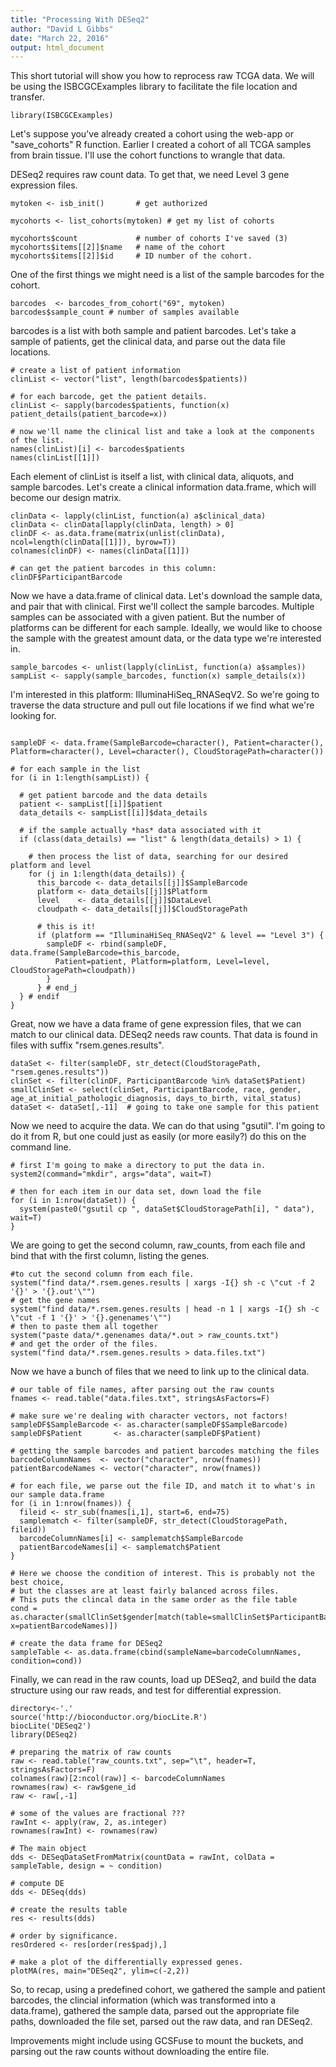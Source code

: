 ```yaml
---
title: "Processing With DESeq2"
author: "David L Gibbs"
date: "March 22, 2016"
output: html_document
---
```


This short tutorial will show you how to reprocess raw TCGA data. We will be using the ISBCGCExamples library to facilitate the file location and transfer.

```{r}
library(ISBCGCExamples)
```

Let's suppose you've already created a cohort using the web-app or "save_cohorts" R function. Earlier I created a cohort of all TCGA samples from brain tissue. I'll use the cohort functions to wrangle that data.

DESeq2 requires raw count data. To get that, we need Level 3 gene expression files.

```{r}
mytoken <- isb_init()       # get authorized

mycohorts <- list_cohorts(mytoken) # get my list of cohorts

mycohorts$count             # number of cohorts I've saved (3)
mycohorts$items[[2]]$name   # name of the cohort
mycohorts$items[[2]]$id     # ID number of the cohort.
```

One of the first things we might need is a list of the sample barcodes for the cohort.

```{r}
barcodes  <- barcodes_from_cohort("69", mytoken)
barcodes$sample_count # number of samples available
```

barcodes is a list with both sample and patient barcodes. Let's take a sample of patients, get the clinical data, and parse out the data file locations.

```{r}
# create a list of patient information
clinList <- vector("list", length(barcodes$patients))

# for each barcode, get the patient details.
clinList <- sapply(barcodes$patients, function(x) patient_details(patient_barcode=x))

# now we'll name the clinical list and take a look at the components of the list.
names(clinList)[i] <- barcodes$patients
names(clinList[[1]])
```

Each element of clinList is itself a list, with clinical data, aliquots, and sample barcodes.
Let's create a clinical information data.frame, which will become our design matrix.

```{r}
clinData <- lapply(clinList, function(a) a$clinical_data)
clinData <- clinData[lapply(clinData, length) > 0]
clinDF <- as.data.frame(matrix(unlist(clinData), ncol=length(clinData[[1]]), byrow=T))
colnames(clinDF) <- names(clinData[[1]])

# can get the patient barcodes in this column:
clinDF$ParticipantBarcode
```

Now we have a data.frame of clinical data. Let's download the sample data, and pair that with clinical.
First we'll collect the sample barcodes. Multiple samples can be associated with a given patient. But
the number of platforms can be different for each sample. Ideally, we would like to choose
the sample with the greatest amount data, or the data type we're interested in.

```{r}
sample_barcodes <- unlist(lapply(clinList, function(a) a$samples))
sampList <- sapply(sample_barcodes, function(x) sample_details(x))
```

I'm interested in this platform: IlluminaHiSeq_RNASeqV2.
So we're going to traverse the data structure and pull out file locations if
we find what we're looking for.

```{r}

sampleDF <- data.frame(SampleBarcode=character(), Patient=character(), Platform=character(), Level=character(), CloudStoragePath=character())

# for each sample in the list
for (i in 1:length(sampList)) {

  # get patient barcode and the data details
  patient <- sampList[[i]]$patient
  data_details <- sampList[[i]]$data_details

  # if the sample actually *has* data associated with it
  if (class(data_details) == "list" & length(data_details) > 1) {

    # then process the list of data, searching for our desired platform and level  
    for (j in 1:length(data_details)) {
      this_barcode <- data_details[[j]]$SampleBarcode
      platform <- data_details[[j]]$Platform
      level    <- data_details[[j]]$DataLevel
      cloudpath <- data_details[[j]]$CloudStoragePath

      # this is it!
      if (platform == "IlluminaHiSeq_RNASeqV2" & level == "Level 3") {
        sampleDF <- rbind(sampleDF, data.frame(SampleBarcode=this_barcode,
          Patient=patient, Platform=platform, Level=level, CloudStoragePath=cloudpath))
        }
      } # end_j
  } # endif
}
```

Great, now we have a data frame of gene expression files, that we can match to our clinical data.
DESeq2 needs raw counts. That data is found in files with suffix "rsem.genes.results".


```{r}
dataSet <- filter(sampleDF, str_detect(CloudStoragePath, "rsem.genes.results"))
clinSet <- filter(clinDF, ParticipantBarcode %in% dataSet$Patient)
smallClinSet <- select(clinSet, ParticipantBarcode, race, gender, age_at_initial_pathologic_diagnosis, days_to_birth, vital_status)
dataSet <- dataSet[,-11]  # going to take one sample for this patient
```

Now we need to acquire the data. We can do that using "gsutil". I'm going to do
it from R, but one could just as easily (or more easily?) do this on the command line.

```{r}
# first I'm going to make a directory to put the data in.
system2(command="mkdir", args="data", wait=T)

# then for each item in our data set, down load the file
for (i in 1:nrow(dataSet)) {
  system(paste0("gsutil cp ", dataSet$CloudStoragePath[i], " data"), wait=T)
}
```

We are going to get the second column, raw_counts, from each file and bind that with the first
column, listing the genes.

```{r}
#to cut the second column from each file.
system("find data/*.rsem.genes.results | xargs -I{} sh -c \"cut -f 2 '{}' > '{}.out'\"")
# get the gene names
system("find data/*.rsem.genes.results | head -n 1 | xargs -I{} sh -c \"cut -f 1 '{}' > '{}.genenames'\"")
# then to paste them all together
system("paste data/*.genenames data/*.out > raw_counts.txt")
# and get the order of the files.
system("find data/*.rsem.genes.results > data.files.txt")
```

Now we have a bunch of files that we need to link up to the clinical data.

```{r}
# our table of file names, after parsing out the raw counts
fnames <- read.table("data.files.txt", stringsAsFactors=F)

# make sure we're dealing with character vectors, not factors!
sampleDF$SampleBarcode <- as.character(sampleDF$SampleBarcode)
sampleDF$Patient       <- as.character(sampleDF$Patient)

# getting the sample barcodes and patient barcodes matching the files
barcodeColumnNames  <- vector("character", nrow(fnames))
patientBarcodeNames <- vector("character", nrow(fnames))

# for each file, we parse out the file ID, and match it to what's in our sample data.frame
for (i in 1:nrow(fnames)) {
  fileid <- str_sub(fnames[i,1], start=6, end=75)
  samplematch <- filter(sampleDF, str_detect(CloudStoragePath, fileid))
  barcodeColumnNames[i] <- samplematch$SampleBarcode
  patientBarcodeNames[i] <- samplematch$Patient
}

# Here we choose the condition of interest. This is probably not the best choice,
# but the classes are at least fairly balanced across files.
# This puts the clincal data in the same order as the file table
cond = as.character(smallClinSet$gender[match(table=smallClinSet$ParticipantBarcode, x=patientBarcodeNames)])

# create the data frame for DESeq2
sampleTable <- as.data.frame(cbind(sampleName=barcodeColumnNames, condition=cond))
```

Finally, we can read in the raw counts, load up DESeq2, and build the data
structure using our raw reads, and test for differential expression.

```{r}
directory<-'.'
source('http://bioconductor.org/biocLite.R')
biocLite('DESeq2')
library(DESeq2)

# preparing the matrix of raw counts
raw <- read.table("raw_counts.txt", sep="\t", header=T, stringsAsFactors=F)
colnames(raw)[2:ncol(raw)] <- barcodeColumnNames
rownames(raw) <- raw$gene_id
raw <- raw[,-1]

# some of the values are fractional ???
rawInt <- apply(raw, 2, as.integer)
rownames(rawInt) <- rownames(raw)

# The main object
dds <- DESeqDataSetFromMatrix(countData = rawInt, colData = sampleTable, design = ~ condition)

# compute DE
dds <- DESeq(dds)

# create the results table
res <- results(dds)

# order by significance.
resOrdered <- res[order(res$padj),]

# make a plot of the differentially expressed genes.
plotMA(res, main="DESeq2", ylim=c(-2,2))
```

So, to recap, using a predefined cohort, we gathered the sample and patient barcodes, the clincial information (which was transformed into a data.frame),
gathered the sample data, parsed out the appropriate file paths, downloaded the file set, parsed out the raw data, and ran DESeq2.

Improvements might include using GCSFuse to mount the buckets, and parsing out the raw counts without downloading the entire file.
